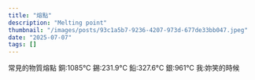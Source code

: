 ```yaml
---
title: "熔點"
description: "Melting point"
thumbnail: "/images/posts/93c1a5b7-9236-4207-973d-677de33bb047.jpeg"
date: "2025-07-07"
tags: []
---
```


常見的物質熔點
銅:1085°C
錫:231.9°C
鉛:327.6°C
銀:961°C
我:妳笑的時候

